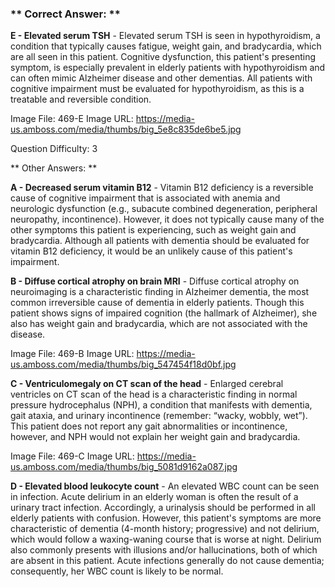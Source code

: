 ### ** Correct Answer: **

**E - Elevated serum TSH** - Elevated serum TSH is seen in hypothyroidism, a condition that typically causes fatigue, weight gain, and bradycardia, which are all seen in this patient. Cognitive dysfunction, this patient's presenting symptom, is especially prevalent in elderly patients with hypothyroidism and can often mimic Alzheimer disease and other dementias. All patients with cognitive impairment must be evaluated for hypothyroidism, as this is a treatable and reversible condition.

Image File: 469-E
Image URL: https://media-us.amboss.com/media/thumbs/big_5e8c835de6be5.jpg

Question Difficulty: 3

** Other Answers: **

**A - Decreased serum vitamin B12** - Vitamin B12 deficiency is a reversible cause of cognitive impairment that is associated with anemia and neurologic dysfunction (e.g., subacute combined degeneration, peripheral neuropathy, incontinence). However, it does not typically cause many of the other symptoms this patient is experiencing, such as weight gain and bradycardia. Although all patients with dementia should be evaluated for vitamin B12 deficiency, it would be an unlikely cause of this patient's impairment.

**B - Diffuse cortical atrophy on brain MRI** - Diffuse cortical atrophy on neuroimaging is a characteristic finding in Alzheimer dementia, the most common irreversible cause of dementia in elderly patients. Though this patient shows signs of impaired cognition (the hallmark of Alzheimer), she also has weight gain and bradycardia, which are not associated with the disease.

Image File: 469-B
Image URL: https://media-us.amboss.com/media/thumbs/big_547454f18d0bf.jpg

**C - Ventriculomegaly on CT scan of the head** - Enlarged cerebral ventricles on CT scan of the head is a characteristic finding in normal pressure hydrocephalus (NPH), a condition that manifests with dementia, gait ataxia, and urinary incontinence (remember: “wacky, wobbly, wet”). This patient does not report any gait abnormalities or incontinence, however, and NPH would not explain her weight gain and bradycardia.

Image File: 469-C
Image URL: https://media-us.amboss.com/media/thumbs/big_5081d9162a087.jpg

**D - Elevated blood leukocyte count** - An elevated WBC count can be seen in infection. Acute delirium in an elderly woman is often the result of a urinary tract infection. Accordingly, a urinalysis should be performed in all elderly patients with confusion. However, this patient's symptoms are more characteristic of dementia (4-month history; progressive) and not delirium, which would follow a waxing-waning course that is worse at night. Delirium also commonly presents with illusions and/or hallucinations, both of which are absent in this patient. Acute infections generally do not cause dementia; consequently, her WBC count is likely to be normal.

